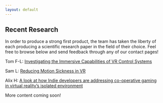 ```yaml
---
layout: default
---
```


## Recent Research

In order to produce a strong first product, the team has taken the liberty of each producing a scientific research paper in the field of their choice. Feel free to browse below and send feedback through any of our contact pages!

Tom F-L: [Investigating the Immersive Capabilities of VR Control Systems](Is-This-Real-Life.pdf)  

Sam L: [Reducing Motion Sickness in VR](Sickeningly-Immersive.pdf)  

Alix H: [A look at how Indie developers are addressing co-operative gaming in virtual reality’s isolated environment](Will-you-be-my-Friend.pdf)  

More content coming soon!
